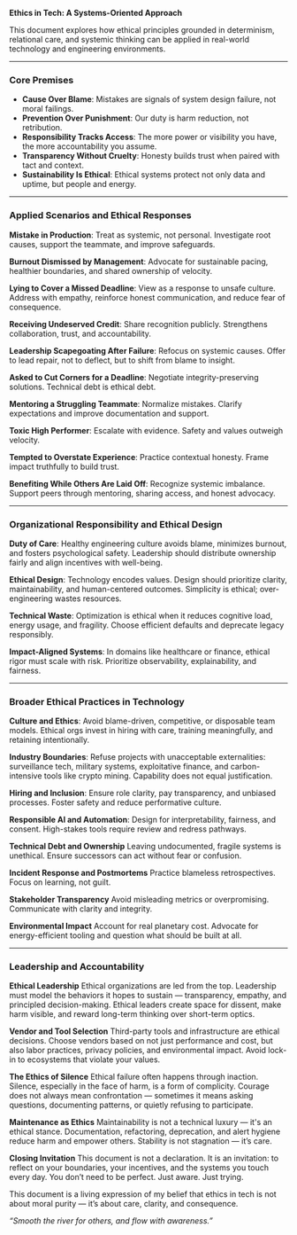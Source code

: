 **Ethics in Tech: A Systems-Oriented Approach**

This document explores how ethical principles grounded in determinism, relational care, and systemic thinking can be applied in real-world technology and engineering environments.

---

### Core Premises

* **Cause Over Blame**: Mistakes are signals of system design failure, not moral failings.
* **Prevention Over Punishment**: Our duty is harm reduction, not retribution.
* **Responsibility Tracks Access**: The more power or visibility you have, the more accountability you assume.
* **Transparency Without Cruelty**: Honesty builds trust when paired with tact and context.
* **Sustainability Is Ethical**: Ethical systems protect not only data and uptime, but people and energy.

---

### Applied Scenarios and Ethical Responses

**Mistake in Production**:
Treat as systemic, not personal. Investigate root causes, support the teammate, and improve safeguards.

**Burnout Dismissed by Management**:
Advocate for sustainable pacing, healthier boundaries, and shared ownership of velocity.

**Lying to Cover a Missed Deadline**:
View as a response to unsafe culture. Address with empathy, reinforce honest communication, and reduce fear of consequence.

**Receiving Undeserved Credit**:
Share recognition publicly. Strengthens collaboration, trust, and accountability.

**Leadership Scapegoating After Failure**:
Refocus on systemic causes. Offer to lead repair, not to deflect, but to shift from blame to insight.

**Asked to Cut Corners for a Deadline**:
Negotiate integrity-preserving solutions. Technical debt is ethical debt.

**Mentoring a Struggling Teammate**:
Normalize mistakes. Clarify expectations and improve documentation and support.

**Toxic High Performer**:
Escalate with evidence. Safety and values outweigh velocity.

**Tempted to Overstate Experience**:
Practice contextual honesty. Frame impact truthfully to build trust.

**Benefiting While Others Are Laid Off**:
Recognize systemic imbalance. Support peers through mentoring, sharing access, and honest advocacy.

---

### Organizational Responsibility and Ethical Design

**Duty of Care**:
Healthy engineering culture avoids blame, minimizes burnout, and fosters psychological safety. Leadership should distribute ownership fairly and align incentives with well-being.

**Ethical Design**:
Technology encodes values. Design should prioritize clarity, maintainability, and human-centered outcomes. Simplicity is ethical; over-engineering wastes resources.

**Technical Waste**:
Optimization is ethical when it reduces cognitive load, energy usage, and fragility. Choose efficient defaults and deprecate legacy responsibly.

**Impact-Aligned Systems**:
In domains like healthcare or finance, ethical rigor must scale with risk. Prioritize observability, explainability, and fairness.

---

### Broader Ethical Practices in Technology

**Culture and Ethics**:
Avoid blame-driven, competitive, or disposable team models. Ethical orgs invest in hiring with care, training meaningfully, and retaining intentionally.

**Industry Boundaries**:
Refuse projects with unacceptable externalities: surveillance tech, military systems, exploitative finance, and carbon-intensive tools like crypto mining. Capability does not equal justification.

**Hiring and Inclusion**:
Ensure role clarity, pay transparency, and unbiased processes. Foster safety and reduce performative culture.

**Responsible AI and Automation**:
Design for interpretability, fairness, and consent. High-stakes tools require review and redress pathways.

**Technical Debt and Ownership**
Leaving undocumented, fragile systems is unethical. Ensure successors can act without fear or confusion.

**Incident Response and Postmortems**
Practice blameless retrospectives. Focus on learning, not guilt.

**Stakeholder Transparency**
Avoid misleading metrics or overpromising. Communicate with clarity and integrity.

**Environmental Impact**
Account for real planetary cost. Advocate for energy-efficient tooling and question what should be built at all.

---

### Leadership and Accountability

**Ethical Leadership**
Ethical organizations are led from the top. Leadership must model the behaviors it hopes to sustain — transparency, empathy, and principled decision-making. Ethical leaders create space for dissent, make harm visible, and reward long-term thinking over short-term optics.

**Vendor and Tool Selection**
Third-party tools and infrastructure are ethical decisions. Choose vendors based on not just performance and cost, but also labor practices, privacy policies, and environmental impact. Avoid lock-in to ecosystems that violate your values.

**The Ethics of Silence**
Ethical failure often happens through inaction. Silence, especially in the face of harm, is a form of complicity. Courage does not always mean confrontation — sometimes it means asking questions, documenting patterns, or quietly refusing to participate.

**Maintenance as Ethics**
Maintainability is not a technical luxury — it's an ethical stance. Documentation, refactoring, deprecation, and alert hygiene reduce harm and empower others. Stability is not stagnation — it’s care.

**Closing Invitation**
This document is not a declaration. It is an invitation: to reflect on your boundaries, your incentives, and the systems you touch every day. You don’t need to be perfect. Just aware. Just trying.

This document is a living expression of my belief that ethics in tech is not about moral purity — it’s about care, clarity, and consequence.

*“Smooth the river for others, and flow with awareness.”*
